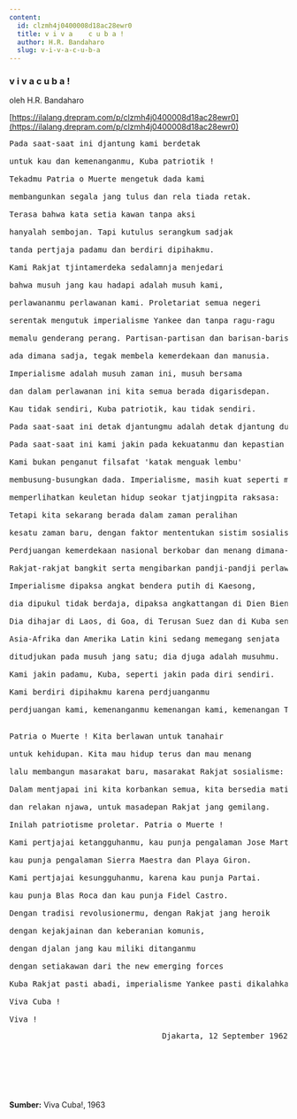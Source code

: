 ```yaml
---
content:
  id: clzmh4j0400008d18ac28ewr0
  title: v i v a    c u b a !
  author: H.R. Bandaharo
  slug: v-i-v-a-c-u-b-a
---
```

### v i v a    c u b a !

oleh H.R. Bandaharo

[https://ilalang.drepram.com/p/clzmh4j0400008d18ac28ewr0](https://ilalang.drepram.com/p/clzmh4j0400008d18ac28ewr0)

<pre>
Pada saat-saat ini djantung kami berdetak

untuk kau dan kemenanganmu, Kuba patriotik !

Tekadmu Patria o Muerte mengetuk dada kami

membangunkan segala jang tulus dan rela tiada retak.

Terasa bahwa kata setia kawan tanpa aksi

hanyalah sembojan. Tapi kutulus serangkum sadjak

tanda pertjaja padamu dan berdiri dipihakmu.

Kami Rakjat tjintamerdeka sedalamnja menjedari

bahwa musuh jang kau hadapi adalah musuh kami,

perlawananmu perlawanan kami. Proletariat semua negeri

serentak mengutuk imperialisme Yankee dan tanpa ragu-ragu

memalu genderang perang. Partisan-partisan dan barisan-barisan sukarelawan

ada dimana sadja, tegak membela kemerdekaan dan manusia.

Imperialisme adalah musuh zaman ini, musuh bersama

dan dalam perlawanan ini kita semua berada digarisdepan.

Kau tidak sendiri, Kuba patriotik, kau tidak sendiri.

Pada saat-saat ini detak djantungmu adalah detak djantung dunia.

Pada saat-saat ini kami jakin pada kekuatanmu dan kepastian kemenanganmu, Kuba heroik !

Kami bukan penganut filsafat 'katak menguak lembu'

membusung-busungkan dada. Imperialisme, masih kuat seperti matjan,

memperlihatkan keuletan hidup seokar tjatjingpita raksasa:

Tetapi kita sekarang berada dalam zaman peralihan

kesatu zaman baru, dengan faktor mententukan sistim sosialis dunia.

Perdjuangan kemerdekaan nasional berkobar dan menang dimana-mana

Rakjat-rakjat bangkit serta mengibarkan pandji-pandji perlawanan.

Imperialisme dipaksa angkat bendera putih di Kaesong,

dia dipukul tidak berdaja, dipaksa angkattangan di Dien Bien Phu;

Dia dihajar di Laos, di Goa, di Terusan Suez dan di Kuba sendiri.

Asia-Afrika dan Amerika Latin kini sedang memegang senjata

ditudjukan pada musuh jang satu; dia djuga adalah musuhmu.

Kami jakin padamu, Kuba, seperti jakin pada diri sendiri.

Kami berdiri dipihakmu karena perdjuanganmu

perdjuangan kami, kemenanganmu kemenangan kami, kemenangan Trikora.


Patria o Muerte ! Kita berlawan untuk tanahair

untuk kehidupan. Kita mau hidup terus dan mau menang

lalu membangun masarakat baru, masarakat Rakjat sosialisme:

Dalam mentjapai ini kita korbankan semua, kita bersedia mati

dan relakan njawa, untuk masadepan Rakjat jang gemilang.

Inilah patriotisme proletar. Patria o Muerte !

Kami pertjajai ketangguhanmu, kau punja pengalaman Jose Marti,

kau punja pengalaman Sierra Maestra dan Playa Giron.

Kami pertjajai kesungguhanmu, karena kau punja Partai.

kau punja Blas Roca dan kau punja Fidel Castro.

Dengan tradisi revolusionermu, dengan Rakjat jang heroik

dengan kejakjainan dan keberanian komunis,

dengan djalan jang kau miliki ditanganmu

dengan setiakawan dari the new emerging forces

Kuba Rakjat pasti abadi, imperialisme Yankee pasti dikalahkan.

Viva Cuba !

Viva !
<pre align="right">
Djakarta, 12 September 1962
</pre>
</pre>

<br/><br/>


**Sumber:** Viva Cuba!, 1963
